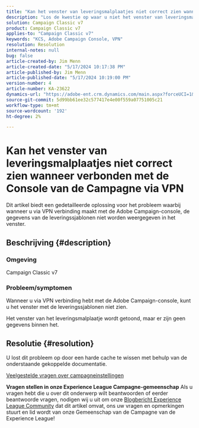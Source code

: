 ```yaml
---
title: "Kan het venster van leveringsmalplaatjes niet correct zien wanneer verbonden met de Console van de Campagne via VPN"
description: "Los de kwestie op waar u niet het venster van leveringsmalplaatjes kunt zien wanneer verbonden met de Console van de Campagne via VPN. U moet een harde cache uitvoeren."
solution: Campaign Classic v7
product: Campaign Classic v7
applies-to: "Campaign Classic v7"
keywords: "KCS, Adobe Campaign Console, VPN"
resolution: Resolution
internal-notes: null
bug: false
article-created-by: Jim Menn
article-created-date: "5/17/2024 10:17:38 PM"
article-published-by: Jim Menn
article-published-date: "5/17/2024 10:19:00 PM"
version-number: 4
article-number: KA-23622
dynamics-url: "https://adobe-ent.crm.dynamics.com/main.aspx?forceUCI=1&pagetype=entityrecord&etn=knowledgearticle&id=8ce96b3f-9b14-ef11-9f8a-6045bd006268"
source-git-commit: 5d99bb61ee32c577417e4e00f559a07751005c21
workflow-type: tm+mt
source-wordcount: '192'
ht-degree: 2%

---
```


# Kan het venster van leveringsmalplaatjes niet correct zien wanneer verbonden met de Console van de Campagne via VPN


Dit artikel biedt een gedetailleerde oplossing voor het probleem waarbij wanneer u via VPN verbinding maakt met de Adobe Campaign-console, de gegevens van de leveringssjablonen niet worden weergegeven in het venster.

## Beschrijving {#description}


### <b>Omgeving</b>

Campaign Classic v7

### <b>Probleem/symptomen</b>

Wanneer u via VPN verbinding hebt met de Adobe Campaign-console, kunt u het venster met de leveringssjablonen niet zien.

Het venster van het leveringsmalplaatje wordt getoond, maar er zijn geen gegevens binnen het.


## Resolutie {#resolution}


U lost dit probleem op door een harde cache te wissen met behulp van de onderstaande gekoppelde documentatie.

[Veelgestelde vragen over campagneinstellingen](https://experienceleague.adobe.com/docs/campaign-classic/using/getting-started/starting-with-adobe-campaign/faq/faq-campaign-config.html?lang=en#perform-hard-cache-clear)


<b>Vragen stellen in onze Experience League Campagne-gemeenschap</b>
Als u vragen hebt die u over dit onderwerp wilt beantwoorden of eerder beantwoorde vragen, nodigen wij u uit om onze [Blogbericht Experience League Community](https://experienceleaguecommunities.adobe.com/t5/adobe-campaign-classic-blogs/introducing-top-kcs-articles-curated-for-your-troubleshooting/bc-p/672426#M132 "Koppeling volgen") dat dit artikel omvat, ons uw vragen en opmerkingen stuurt en lid wordt van onze Gemeenschap van de Campagne van de Experience League!


